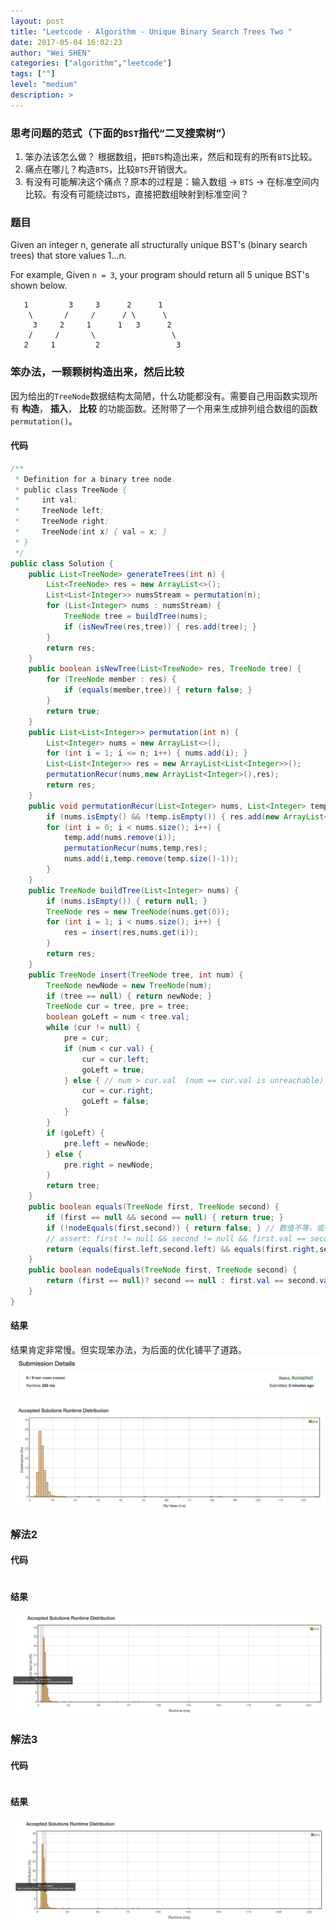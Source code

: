 ```yaml
---
layout: post
title: "Leetcode - Algorithm - Unique Binary Search Trees Two "
date: 2017-05-04 16:02:23
author: "Wei SHEN"
categories: ["algorithm","leetcode"]
tags: [""]
level: "medium"
description: >
---
```


### 思考问题的范式（下面的`BST`指代“二叉搜索树”）
1. 笨办法该怎么做？ 根据数组，把`BTS`构造出来，然后和现有的所有`BTS`比较。
2. 痛点在哪儿？构造`BTS`，比较`BTS`开销很大。
3. 有没有可能解决这个痛点？原本的过程是：输入数组 -> `BTS` -> 在标准空间内比较。有没有可能绕过`BTS`，直接把数组映射到标准空间？

### 题目
Given an integer n, generate all structurally unique BST's (binary search trees) that store values 1...n.

For example,
Given `n = 3`, your program should return all 5 unique BST's shown below.
```
   1         3     3      2      1
    \       /     /      / \      \
     3     2     1      1   3      2
    /     /       \                 \
   2     1         2                 3
```

### 笨办法，一颗颗树构造出来，然后比较
因为给出的`TreeNode`数据结构太简陋，什么功能都没有。需要自己用函数实现所有 **构造**， **插入**， **比较** 的功能函数。还附带了一个用来生成排列组合数组的函数`permutation()`。

#### 代码
```java
/**
 * Definition for a binary tree node.
 * public class TreeNode {
 *     int val;
 *     TreeNode left;
 *     TreeNode right;
 *     TreeNode(int x) { val = x; }
 * }
 */
public class Solution {
    public List<TreeNode> generateTrees(int n) {
        List<TreeNode> res = new ArrayList<>();
        List<List<Integer>> numsStream = permutation(n);
        for (List<Integer> nums : numsStream) {
            TreeNode tree = buildTree(nums);
            if (isNewTree(res,tree)) { res.add(tree); }
        }
        return res;
    }
    public boolean isNewTree(List<TreeNode> res, TreeNode tree) {
        for (TreeNode member : res) {
            if (equals(member,tree)) { return false; }
        }
        return true;
    }
    public List<List<Integer>> permutation(int n) {
        List<Integer> nums = new ArrayList<>();
        for (int i = 1; i <= n; i++) { nums.add(i); }
        List<List<Integer>> res = new ArrayList<List<Integer>>();
        permutationRecur(nums,new ArrayList<Integer>(),res);
        return res;
    }
    public void permutationRecur(List<Integer> nums, List<Integer> temp, List<List<Integer>> res) {
        if (nums.isEmpty() && !temp.isEmpty()) { res.add(new ArrayList<Integer>(temp)); return; }
        for (int i = 0; i < nums.size(); i++) {
            temp.add(nums.remove(i));
            permutationRecur(nums,temp,res);
            nums.add(i,temp.remove(temp.size()-1));
        }
    }
    public TreeNode buildTree(List<Integer> nums) {
        if (nums.isEmpty()) { return null; }
        TreeNode res = new TreeNode(nums.get(0));
        for (int i = 1; i < nums.size(); i++) {
            res = insert(res,nums.get(i));
        }
        return res;
    }
    public TreeNode insert(TreeNode tree, int num) {
        TreeNode newNode = new TreeNode(num);
        if (tree == null) { return newNode; }
        TreeNode cur = tree, pre = tree;
        boolean goLeft = num < tree.val;
        while (cur != null) {
            pre = cur;
            if (num < cur.val) {
                cur = cur.left;
                goLeft = true;
            } else { // num > cur.val  (num == cur.val is unreachable)
                cur = cur.right;
                goLeft = false;
            }
        }
        if (goLeft) {
            pre.left = newNode;
        } else {
            pre.right = newNode;
        }
        return tree;
    }
    public boolean equals(TreeNode first, TreeNode second) {
        if (first == null && second == null) { return true; }
        if (!nodeEquals(first,second)) { return false; } // 数值不等，或者只有其中一个为空
        // assert: first != null && second != null && first.val == second.val
        return (equals(first.left,second.left) && equals(first.right,second.right));
    }
    public boolean nodeEquals(TreeNode first, TreeNode second) {
        return (first == null)? second == null : first.val == second.val;
    }
}
```

#### 结果
结果肯定非常慢。但实现笨办法，为后面的优化铺平了道路。
![unique-binary-search-trees-two-1](/images/leetcode/unique-binary-search-trees-two-1.png)


### 解法2

#### 代码
```java

```

#### 结果
![unique-binary-search-trees-two-2](/images/leetcode/unique-binary-search-trees-two-2.png)


### 解法3

#### 代码
```java

```

#### 结果
![unique-binary-search-trees-two-3](/images/leetcode/unique-binary-search-trees-two-3.png)

